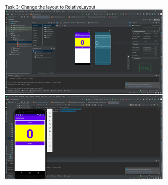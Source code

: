Task 3: Change the layout to RelativeLayout
!['Converted to relative layout'](./task3_relative_layout.JPG)
!['Relative layout in emulator'](./task3_relative_layout_emulator.JPG)
